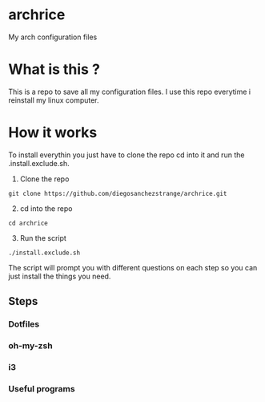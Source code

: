 # archrice
My arch configuration files

# What is this ?

This is a repo to save all my configuration files. I use this repo everytime i reinstall my linux computer.

# How it works

To install everythin you just have to clone the repo cd into it and run the .install.exclude.sh.

1. Clone the repo
```
git clone https://github.com/diegosanchezstrange/archrice.git
```
2. cd into the repo
```
cd archrice
```
3. Run the script
```
./install.exclude.sh
```

The script will prompt you with different questions on each step so you can just install the things you need.

## Steps

### Dotfiles

### oh-my-zsh

### i3

### Useful programs


